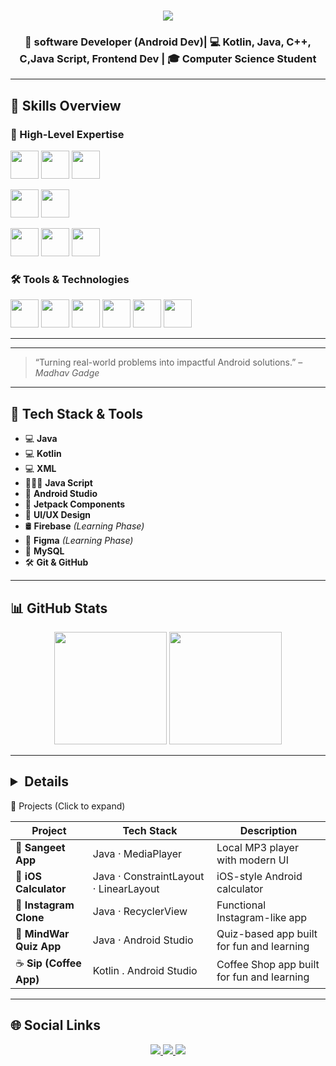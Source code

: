 
        
<h1 align="center">
  <img src="https://readme-typing-svg.herokuapp.com?font=Ubuntu&color=%2300F7FF&size=30&center=true&vCenter=true&width=500&lines=Madhav+Gadge;software+Developer+from+India" />
</h1>

<h3 align="center">🚀 software Developer (Android Dev)| 💻 Kotlin, Java, C++, C,Java Script, Frontend Dev | 🎓 Computer Science Student</h3>

---

<h2 align="left">🚀 Skills Overview</h2>

### 💪 High-Level Expertise
<p float="left">
  <img src="https://skillicons.dev/icons?i=java" height="45" />
  <img src="https://skillicons.dev/icons?i=kotlin" height="45" />
  <img src="https://skillicons.dev/icons?i=xml" height="45" />
</p>
<p float="left">
  <img src="https://skillicons.dev/icons?i=c" height="45" />
  <img src="https://skillicons.dev/icons?i=cpp" height="45" />
</p>
        <p float="left">
  <img src="https://skillicons.dev/icons?i=html" height="45" />
  <img src="https://skillicons.dev/icons?i=css" height="45" />
  <img src="https://skillicons.dev/icons?i=js" height="45" />
</p>

### 🛠️ Tools & Technologies
<p float="left">
  <img src="https://skillicons.dev/icons?i=vscode" height="45" />
  <img src="https://skillicons.dev/icons?i=git" height="45" />
  <img src="https://skillicons.dev/icons?i=github" height="45" />
  <img src="https://skillicons.dev/icons?i=androidstudio" height="45" />
  <img src="https://skillicons.dev/icons?i=mysql" height="45" />
  <img src="https://skillicons.dev/icons?i=apple" height="45" />
</p>

---
---

> “Turning real-world problems into impactful Android solutions.” – *Madhav Gadge*

---

## 🔧 Tech Stack & Tools

- 💻 **Java**  
- 💻 **Kotlin**  
- 💻 **XML**
- 🧑🏻‍💻 **Java Script**
- 📱 **Android Studio**  
- 🧩 **Jetpack Components**  
- 🎨 **UI/UX Design**  
- 🛢️ **Firebase** *(Learning Phase)*  
- 🎨 **Figma** *(Learning Phase)*  
- 💾 **MySQL**  
- 🛠️ **Git & GitHub**

---

## 📊 GitHub Stats

<p align="center">
  <img src="https://github-readme-stats.vercel.app/api?username=madhavgadge01&show_icons=true&theme=tokyonight&hide_border=true" height="180px"/>
  <img src="https://github-readme-streak-stats.herokuapp.com/?user=madhavgadge01&theme=tokyonight&hide_border=true" height="180px"/>
</p>

---

## <details>
<summary>🚀 Projects (Click to expand)</summary>

| Project | Tech Stack | Description |
|--------|------------|-------------|
| 🎵 **Sangeet App** | Java · MediaPlayer | Local MP3 player with modern UI |
| 🔢 **iOS Calculator** | Java · ConstraintLayout · LinearLayout | iOS-style Android calculator |
| 📸 **Instagram Clone** | Java · RecyclerView  | Functional Instagram-like app |
| 🧠 **MindWar Quiz App** | Java · Android Studio | Quiz-based app built for fun and learning |
| ☕️ **Sip (Coffee App)** | Kotlin . Android Studio | Coffee Shop app built for fun and learning |

</details>

---

## 🌐 Social Links

<p align="center">
  <a href="https://www.linkedin.com/in/madhav-gadge-610177343?utm_source=share&utm_campaign=share_via&utm_content=profile&utm_medium=android_app">
    <img src="https://img.shields.io/badge/LinkedIn-0077B5?style=for-the-badge&logo=linkedin&logoColor=white"/>
  </a>
  <a href="https://github.com/madhavgadge01">
    <img src="https://img.shields.io/badge/GitHub-181717?style=for-the-badge&logo=github&logoColor=white"/>
  </a>
  <a href="mailto:madhavgadge01@gmail.com">
    <img src="https://img.shields.io/badge/Gmail-D14836?style=for-the-badge&logo=gmail&logoColor=white"/>
  </a>
</p>
